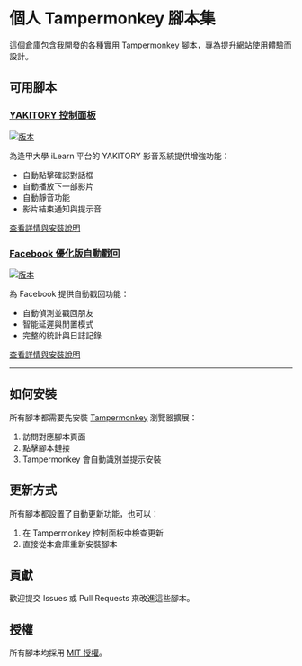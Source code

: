 # 個人 Tampermonkey 腳本集

這個倉庫包含我開發的各種實用 Tampermonkey 腳本，專為提升網站使用體驗而設計。

## 可用腳本

### [YAKITORY 控制面板](yakitory-helper/)

[![版本](https://img.shields.io/badge/版本-2.2-blue)](yakitory-helper/yakitory-helper.user.js)

為逢甲大學 iLearn 平台的 YAKITORY 影音系統提供增強功能：
- 自動點擊確認對話框
- 自動播放下一部影片
- 自動靜音功能
- 影片結束通知與提示音

[查看詳情與安裝說明](yakitory-helper/)

### [Facebook 優化版自動戳回](facebook-autopoke/)

[![版本](https://img.shields.io/badge/版本-3.4-blue)](facebook-autopoke/facebook-autopoke.user.js)

為 Facebook 提供自動戳回功能：
- 自動偵測並戳回朋友
- 智能延遲與閒置模式
- 完整的統計與日誌記錄

[查看詳情與安裝說明](facebook-autopoke/)

---

## 如何安裝

所有腳本都需要先安裝 [Tampermonkey](https://www.tampermonkey.net/) 瀏覽器擴展：
1. 訪問對應腳本頁面
2. 點擊腳本鏈接
3. Tampermonkey 會自動識別並提示安裝

## 更新方式

所有腳本都設置了自動更新功能，也可以：
1. 在 Tampermonkey 控制面板中檢查更新
2. 直接從本倉庫重新安裝腳本

## 貢獻

歡迎提交 Issues 或 Pull Requests 來改進這些腳本。

## 授權

所有腳本均採用 [MIT 授權](LICENSE)。
